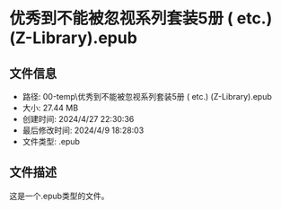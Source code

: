 ﻿# 优秀到不能被忽视系列套装5册 ( etc.) (Z-Library).epub

## 文件信息
- 路径: 00-temp\优秀到不能被忽视系列套装5册 ( etc.) (Z-Library).epub
- 大小: 27.44 MB
- 创建时间: 2024/4/27 22:30:36
- 最后修改时间: 2024/4/9 18:28:03
- 文件类型: .epub

## 文件描述
这是一个.epub类型的文件。

